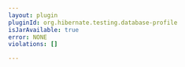 ```yaml
---
layout: plugin
pluginId: org.hibernate.testing.database-profile
isJarAvailable: true
error: NONE
violations: []

---
```

